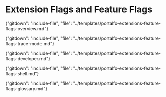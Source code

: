 # Extension Flags and Feature Flags

{"gitdown": "include-file", "file": "../templates/portalfx-extensions-feature-flags-overview.md"}

{"gitdown": "include-file", "file": "../templates/portalfx-extensions-feature-flags-trace-mode.md"}

{"gitdown": "include-file", "file": "../templates/portalfx-extensions-feature-flags-developer.md"}

{"gitdown": "include-file", "file": "../templates/portalfx-extensions-feature-flags-shell.md"}

{"gitdown": "include-file", "file": "../templates/portalfx-extensions-feature-flags-glossary.md"}